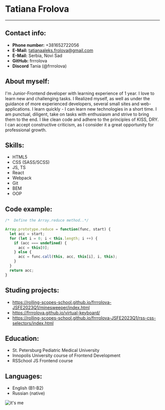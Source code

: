 # Tatiana Frolova

---

## Contact info:

- **Phone number:** +381652722056
- **E-Mail:** tatianaaleks.frolova@gmail.com
- **E-Mail:** Serbia, Novi Sad
- **GitHub:** frrrolova
- **Discord** Tania (@frrrolova)

## About myself:

I'm Junior-Frontend developer with learning experience of 1 year. I love to learn new and challenging tasks. I Realized myself, as well as under the guidance of more experienced developers, several small sites and web-applications. I learn quickly - I can learn new technologies in a short time. I am punctual, diligent, take on tasks with enthusiasm and strive to bring them to the end.  I like clean code and adhere to the principles of KISS, DRY. I can accept constructive criticism, as I consider it a great opportunity for professional growth.

## Skills:

- HTML5
- CSS (SASS/SCSS)
- JS, TS
- React
- Webpack
- Git
- BEM
- OOP

## Code example:

```javascript
/*  Define the Array.reduce method..*/

Array.prototype.reduce = function(func, start) {
  let acc = start;
  for (let i = 0; i < this.length; i ++) {
    if (acc === undefined) {
      acc = this[0];
    } else {
      acc = func.call(this, acc, this[i], i, this);
    }
  }
  return acc;
}
```

## Studing projects:

- https://rolling-scopes-school.github.io/frrrolova-JSFE2023Q1/minesweeper/index.html
- https://frrrolova.github.io/virtual-keyboard/
- https://rolling-scopes-school.github.io/frrrolova-JSFE2023Q1/rss-css-selectors/index.html

## Education:

- St. Petersburg Pediatric Medical University
- Innopolis University course of Frontend Development
- RSSchool JS Frontend course

## Languages:

- English (B1-B2)
- Russian (native)

![it's me](https://lh3.googleusercontent.com/u/0/drive-viewer/AFDK6gOO2-cXTzyzWnoEpPO1ONeRnZw3vWkjHUmcbzDbarMdjcv82hHqZ9tfngl_K6Z-OnxOrgGPJyXh1jCQmV8ETrq39XS9=w1920-h902)
